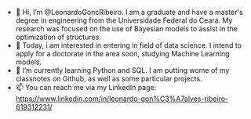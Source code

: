 - 👋 Hi, I’m @LeonardoGoncRibeiro. I am a graduate and have a master's degree in engineering from the Universidade Federal do Ceará. My research was focused on the use of Bayesian models to assist in the optimization of structures.
- 👀 Today, i am interested in entering in field of data science. I intend to apply for a doctorate in the area soon, studying Machine Learning models.
- 🌱 I’m currently learning Python and SQL. I am putting wome of my classnotes on Github, as well as some particular projects. 
- 📫 You can reach me via my LinkedIn page: https://www.linkedin.com/in/leonardo-gon%C3%A7alves-ribeiro-619312231/

<!--
**LeonardoGoncRibeiro/LeonardoGoncRibeiro** is a ✨ _special_ ✨ repository because its `README.md` (this file) appears on your GitHub profile.
-->
